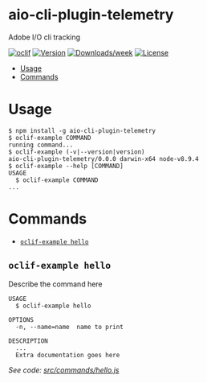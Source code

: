 aio-cli-plugin-telemetry
========================

Adobe I/O cli tracking

[![oclif](https://img.shields.io/badge/cli-oclif-brightgreen.svg)](https://oclif.io)
[![Version](https://img.shields.io/npm/v/aio-cli-plugin-telemetry.svg)](https://npmjs.org/package/aio-cli-plugin-telemetry)
[![Downloads/week](https://img.shields.io/npm/dw/aio-cli-plugin-telemetry.svg)](https://npmjs.org/package/aio-cli-plugin-telemetry)
[![License](https://img.shields.io/npm/l/aio-cli-plugin-telemetry.svg)](https://github.com/purplecabbage/aio-cli-plugin-telemetry/blob/master/package.json)

<!-- toc -->
* [Usage](#usage)
* [Commands](#commands)
<!-- tocstop -->
# Usage
<!-- usage -->
```sh-session
$ npm install -g aio-cli-plugin-telemetry
$ oclif-example COMMAND
running command...
$ oclif-example (-v|--version|version)
aio-cli-plugin-telemetry/0.0.0 darwin-x64 node-v8.9.4
$ oclif-example --help [COMMAND]
USAGE
  $ oclif-example COMMAND
...
```
<!-- usagestop -->
# Commands
<!-- commands -->
* [`oclif-example hello`](#oclif-example-hello)

## `oclif-example hello`

Describe the command here

```
USAGE
  $ oclif-example hello

OPTIONS
  -n, --name=name  name to print

DESCRIPTION
  ...
  Extra documentation goes here
```

_See code: [src/commands/hello.js](https://github.com/purplecabbage/aio-cli-plugin-telemetry/blob/v0.0.0/src/commands/hello.js)_
<!-- commandsstop -->
